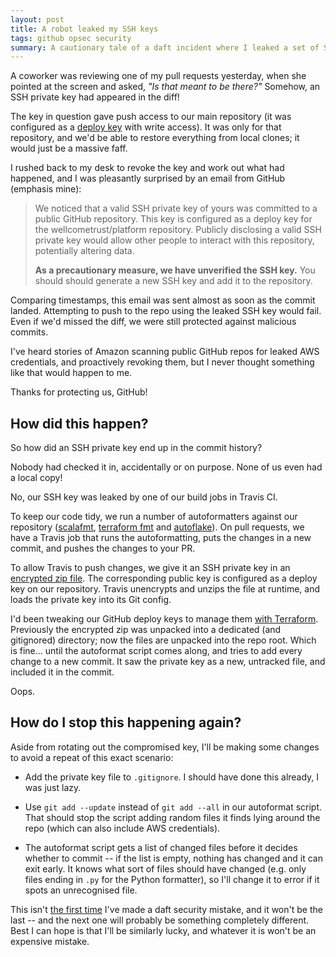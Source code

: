 ```yaml
---
layout: post
title: A robot leaked my SSH keys
tags: github opsec security
summary: A cautionary tale of a daft incident where I leaked a set of SSH keys to GitHub.
---
```


A coworker was reviewing one of my pull requests yesterday, when she pointed at the screen and asked, *"Is that meant to be there?"*
Somehow, an SSH private key had appeared in the diff!

The key in question gave push access to our main repository (it was configured as a [deploy key][deploy_key] with write access).
It was only for that repository, and we'd be able to restore everything from local clones; it would just be a massive faff.

I rushed back to my desk to revoke the key and work out what had happened, and I was pleasantly surprised by an email from GitHub (emphasis mine):

> We noticed that a valid SSH private key of yours was committed to a public GitHub repository.
> This key is configured as a deploy key for the wellcometrust/platform repository.
> Publicly disclosing a valid SSH private key would allow other people to interact with this repository, potentially altering data.
>
> **As a precautionary measure, we have unverified the SSH key.**
> You should should generate a new SSH key and add it to the repository.

Comparing timestamps, this email was sent almost as soon as the commit landed.
Attempting to push to the repo using the leaked SSH key would fail.
Even if we'd missed the diff, we were still protected against malicious commits.

I've heard stories of Amazon scanning public GitHub repos for leaked AWS credentials, and proactively revoking them, but I never thought something like that would happen to me.

Thanks for protecting us, GitHub!


## How did this happen?

So how did an SSH private key end up in the commit history?

Nobody had checked it in, accidentally or on purpose.
None of us even had a local copy!

No, our SSH key was leaked by one of our build jobs in Travis CI.

To keep our code tidy, we run a number of autoformatters against our repository ([scalafmt][scalafmt], [terraform fmt][terraform] and [autoflake][autoflake]).
On pull requests, we have a Travis job that runs the autoformatting, puts the changes in a new commit, and pushes the changes to your PR.

To allow Travis to push changes, we give it an SSH private key in an [encrypted zip file][traviszip].
The corresponding public key is configured as a deploy key on our repository.
Travis unencrypts and unzips the file at runtime, and loads the private key into its Git config.

I'd been tweaking our GitHub deploy keys to manage them [with Terraform][tf_key].
Previously the encrypted zip was unpacked into a dedicated (and gitignored) directory; now the files are unpacked into the repo root.
Which is fine... until the autoformat script comes along, and tries to add every change to a new commit.
It saw the private key as a new, untracked file, and included it in the commit.

Oops.

## How do I stop this happening again?

Aside from rotating out the compromised key, I'll be making some changes to avoid a repeat of this exact scenario:

*   Add the private key file to `.gitignore`.
    I should have done this already, I was just lazy.

*   Use `git add --update` instead of `git add --all` in our autoformat script.
    That should stop the script adding random files it finds lying around the repo (which can also include AWS credentials).

*   The autoformat script gets a list of changed files before it decides whether to commit -- if the list is empty, nothing has changed and it can exit early.
    It knows what sort of files should have changed (e.g. only files ending in `.py` for the Python formatter), so I'll change it to error if it spots an unrecognised file.

This isn't [the first time][subprocess] I've made a daft security mistake, and it won't be the last -- and the next one will probably be something completely different.
Best I can hope is that I'll be similarly lucky, and whatever it is won't be an expensive mistake.

[deploy_key]: https://developer.github.com/v3/guides/managing-deploy-keys/#deploy-keys
[scalafmt]: https://scalameta.org/scalafmt/
[terraform]: https://www.terraform.io/docs/commands/fmt.html
[autoflake]: https://pypi.org/project/autoflake/
[traviszip]: https://docs.travis-ci.com/user/encrypting-files/
[tf_key]: https://www.terraform.io/docs/providers/github/r/repository_deploy_key.html
[subprocess]: /2018/05/beware-logged-errors/
